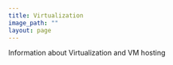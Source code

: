 ```yaml
---
title: Virtualization 
image_path: ""
layout: page
---
```


Information about Virtualization and VM hosting
